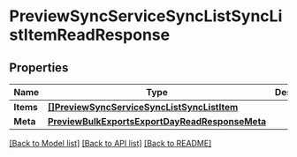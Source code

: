 # PreviewSyncServiceSyncListSyncListItemReadResponse

## Properties

Name | Type | Description | Notes
------------ | ------------- | ------------- | -------------
**Items** | [**[]PreviewSyncServiceSyncListSyncListItem**](preview.sync.service.sync_list.sync_list_item.md) |  | [optional] 
**Meta** | [**PreviewBulkExportsExportDayReadResponseMeta**](preview_bulk_exports_export_dayReadResponse_meta.md) |  | [optional] 

[[Back to Model list]](../README.md#documentation-for-models) [[Back to API list]](../README.md#documentation-for-api-endpoints) [[Back to README]](../README.md)


